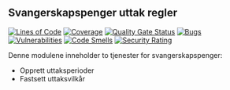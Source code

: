 Svangerskapspenger uttak regler
----------------------------
[![Lines of Code](https://sonarcloud.io/api/project_badges/measure?project=navikt_svp-uttak&metric=ncloc)](https://sonarcloud.io/summary/new_code?id=navikt_svp-uttak)
[![Coverage](https://sonarcloud.io/api/project_badges/measure?project=navikt_svp-uttak&metric=coverage)](https://sonarcloud.io/summary/new_code?id=navikt_svp-uttak)
[![Quality Gate Status](https://sonarcloud.io/api/project_badges/measure?project=navikt_svp-uttak&metric=alert_status)](https://sonarcloud.io/dashboard?id=navikt_svp-uttak)
[![Bugs](https://sonarcloud.io/api/project_badges/measure?project=navikt_svp-uttak&metric=bugs)](https://sonarcloud.io/dashboard?id=navikt_svp-uttak)
[![Vulnerabilities](https://sonarcloud.io/api/project_badges/measure?project=navikt_svp-uttak&metric=vulnerabilities)](https://sonarcloud.io/summary/new_code?id=navikt_svp-uttak)
[![Code Smells](https://sonarcloud.io/api/project_badges/measure?project=navikt_svp-uttak&metric=code_smells)](https://sonarcloud.io/summary/new_code?id=navikt_svp-uttak)
[![Security Rating](https://sonarcloud.io/api/project_badges/measure?project=navikt_svp-uttak&metric=security_rating)](https://sonarcloud.io/summary/new_code?id=navikt_svp-uttak)


Denne modulene inneholder to tjenester for svangerskapspenger:
* Opprett uttaksperioder
* Fastsett uttaksvilkår


